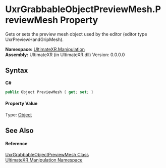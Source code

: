 # UxrGrabbableObjectPreviewMesh.PreviewMesh Property 
 

Gets or sets the preview mesh object used by the editor (editor type UxrPreviewHandGripMesh).

**Namespace:**&nbsp;<a href="N_UltimateXR_Manipulation">UltimateXR.Manipulation</a><br />**Assembly:**&nbsp;UltimateXR (in UltimateXR.dll) Version: 0.0.0.0

## Syntax

**C#**<br />
``` C#
public Object PreviewMesh { get; set; }
```


#### Property Value
Type: <a href="https://docs.microsoft.com/dotnet/api/system.object" target="_blank" rel="noopener noreferrer">Object</a>

## See Also


#### Reference
<a href="T_UltimateXR_Manipulation_UxrGrabbableObjectPreviewMesh">UxrGrabbableObjectPreviewMesh Class</a><br /><a href="N_UltimateXR_Manipulation">UltimateXR.Manipulation Namespace</a><br />